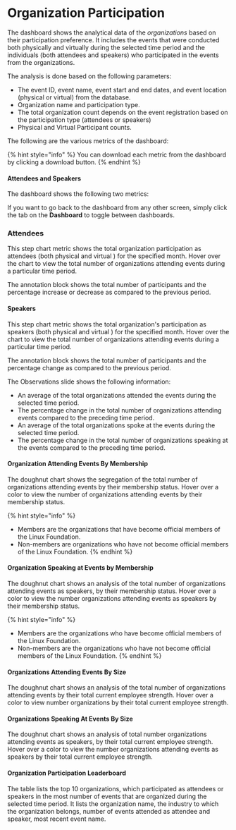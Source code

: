 # Organization Participation

The dashboard shows the analytical data of the _organizations_ based on their participation preference. It includes the events that were conducted both physically and virtually during the selected time period and the individuals (both attendees and speakers) who participated in the events from the organizations.

The analysis is done based on the following parameters:

* The event ID, event name, event start and end dates, and event location (physical or virtual) from the database.
* Organization name and participation type.
* The total organization count depends on the event registration based on the participation type (attendees or speakers)&#x20;
* Physical and Virtual Participant counts.

The following are the various metrics of the dashboard:

{% hint style="info" %}
You can download each metric from the dashboard by clicking a download button.
{% endhint %}

#### Attendees and Speakers

The dashboard shows the following two metrics:

If you want to go back to the dashboard from any other screen, simply click the tab on the **Dashboard** to toggle between dashboards.

### Attendees

This step chart metric shows the total organization participation as attendees (both physical and virtual ) for the specified month. Hover over the chart to view the total number of organizations attending events during a particular time period.

The annotation block shows the total number of participants and the percentage increase or decrease as compared to the previous period.&#x20;

#### Speakers

This step chart metric shows the total organization's participation as speakers (both physical and virtual ) for the specified month. Hover over the chart to view the total number of organizations attending events during a particular time period.

The annotation block shows the total number of participants and the percentage change as compared to the previous period.&#x20;

The Observations slide shows the following information:

* An average of the total organizations attended the events during the selected time period.
* The percentage change in the total number of organizations attending events  compared to the preceding time period.
* An average of the total organizations spoke at the events during the selected time period.
* The percentage change in the total number of organizations speaking at the  events compared to the preceding time period.

#### Organization Attending Events By Membership

The doughnut chart shows the segregation of the total number of organizations attending events by their membership status. Hover over a color to view the number of organizations attending events by their membership status.

{% hint style="info" %}
* Members are the organizations that have become official members of the Linux Foundation.
* Non-members are organizations who have not become official members of the Linux Foundation.
{% endhint %}

#### Organization Speaking at Events by Membership

The doughnut chart shows an analysis of the total number of organizations attending events as speakers, by their membership status. Hover over a color to view the number organizations attending events as speakers by their membership status.

{% hint style="info" %}
* Members are the organizations who have become official members of the Linux Foundation.
* Non-members are the organizations who have not become official members of the Linux Foundation.
{% endhint %}

#### Organizations Attending Events By Size

The doughnut chart shows an analysis of the total number of organizations attending events by their total current employee strength. Hover over a color to view number organizations by their total current employee strength.

#### Organizations Speaking At Events By Size

The doughnut chart shows an analysis of total number organizations attending events as speakers, by their total current employee strength. Hover over a color to view the number organizations attending events as speakers by their total current employee strength.

#### Organization Participation Leaderboard

The table lists the top 10 organizations, which participated as attendees or speakers in the most number of events that are organized during the selected time period. It lists the organization name, the industry to which the organization belongs, number of events attended as attendee and speaker, most recent event name.
